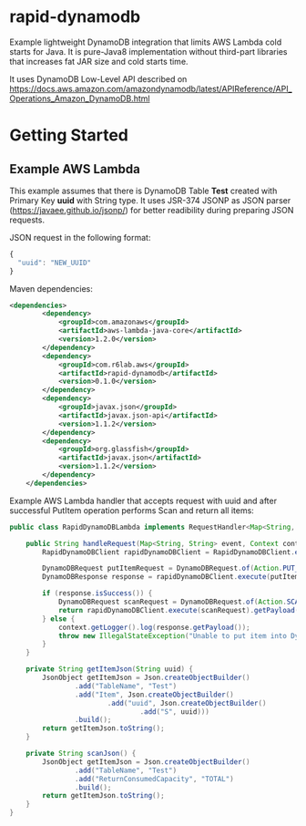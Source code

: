 # rapid-dynamodb
Example lightweight DynamoDB integration that limits AWS Lambda cold starts for Java. It is pure-Java8 implementation without third-part libraries that increases fat JAR size and cold starts time.

It uses DynamoDB Low-Level API described on https://docs.aws.amazon.com/amazondynamodb/latest/APIReference/API_Operations_Amazon_DynamoDB.html


# Getting Started

## Example AWS Lambda

This example assumes that there is DynamoDB Table **Test** created with Primary Key **uuid** with String type. It uses JSR-374 JSONP as JSON parser (https://javaee.github.io/jsonp/) for better readibility during preparing JSON requests.

JSON request in the following format:
```javascript
{
  "uuid": "NEW_UUID"
}
```

Maven dependencies:
```xml
<dependencies>
        <dependency>
            <groupId>com.amazonaws</groupId>
            <artifactId>aws-lambda-java-core</artifactId>
            <version>1.2.0</version>
        </dependency>
        <dependency>
            <groupId>com.r6lab.aws</groupId>
            <artifactId>rapid-dynamodb</artifactId>
            <version>0.1.0</version>
        </dependency>
        <dependency>
            <groupId>javax.json</groupId>
            <artifactId>javax.json-api</artifactId>
            <version>1.1.2</version>
        </dependency>
        <dependency>
            <groupId>org.glassfish</groupId>
            <artifactId>javax.json</artifactId>
            <version>1.1.2</version>
        </dependency>
    </dependencies>
```

Example AWS Lambda handler that accepts request with uuid and after successful PutItem operation performs Scan and return all items:
```java
public class RapidDynamoDBLambda implements RequestHandler<Map<String, String>, String> {

    public String handleRequest(Map<String, String> event, Context context) {
        RapidDynamoDBClient rapidDynamoDBClient = RapidDynamoDBClient.envAware();

        DynamoDBRequest putItemRequest = DynamoDBRequest.of(Action.PUT_ITEM, getItemJson(event.get("uuid")));
        DynamoDBResponse response = rapidDynamoDBClient.execute(putItemRequest);

        if (response.isSuccess()) {
            DynamoDBRequest scanRequest = DynamoDBRequest.of(Action.SCAN, scanJson());
            return rapidDynamoDBClient.execute(scanRequest).getPayload();
        } else {
            context.getLogger().log(response.getPayload());
            throw new IllegalStateException("Unable to put item into DynamoDB");
        }
    }

    private String getItemJson(String uuid) {
        JsonObject getItemJson = Json.createObjectBuilder()
                .add("TableName", "Test")
                .add("Item", Json.createObjectBuilder()
                        .add("uuid", Json.createObjectBuilder()
                                .add("S", uuid)))
                .build();
        return getItemJson.toString();
    }

    private String scanJson() {
        JsonObject getItemJson = Json.createObjectBuilder()
                .add("TableName", "Test")
                .add("ReturnConsumedCapacity", "TOTAL")
                .build();
        return getItemJson.toString();
    }
}
```
